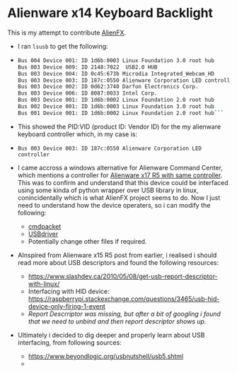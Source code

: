 # Alienware x14 Keyboard Backlight

This is my attempt to contribute [AlienFX](https://github.com/trackmastersteve/alienfx/blob/master/CONTRIBUTING.md).   

* I ran `lsusb` to get the following:
* ```bash Bus 004 Device 002: ID 0bda:0328 Realtek Semiconductor Corp. USB3.0-CRW
  Bus 004 Device 001: ID 1d6b:0003 Linux Foundation 3.0 root hub
  Bus 003 Device 009: ID 2148:7022  USB2.0 HUB
  Bus 003 Device 004: ID 0c45:673b Microdia Integrated_Webcam_HD
  Bus 003 Device 003: ID 187c:0550 Alienware Corporation LED controller
  Bus 003 Device 002: ID 0d62:3740 Darfon Electronics Corp. 
  Bus 003 Device 006: ID 8087:0033 Intel Corp. 
  Bus 003 Device 001: ID 1d6b:0002 Linux Foundation 2.0 root hub
  Bus 002 Device 001: ID 1d6b:0003 Linux Foundation 3.0 root hub
  Bus 001 Device 001: ID 1d6b:0002 Linux Foundation 2.0 root hub```

* This showed the PID:VID (product ID: Vendor ID) for the my alienware keyboard controller which, in my case is:
* `Bus 003 Device 003: ID 187c:0550 Alienware Corporation LED controller`

* I came accross a windows alternative for Alienware Command Center, which mentions a controller for [Alienware x17 R5 with same controller](https://github.com/rsm-gh/akbl/blob/stable/usr/share/doc/AKBL/BusData/Data/Alienware17%20R5). This was to confirm and understand that this device could be interfaced using some kinda of python wrapper over USB library in linux, conincidentally which is what AlienFX project seems to do. Now I just need to understand how the device operaters, so i can modify the following: 
  * [cmdpacket](https://github.com/trackmastersteve/alienfx/blob/master/alienfx/core/cmdpacket.py) 
  * [USBdriver](https://github.com/trackmastersteve/alienfx/blob/master/alienfx/core/usbdriver.py)
  * Potentially change other files if required.

* AInspired from Alienware x15 R5 post from earlier, i realised i should read more about USB descriptors and found the following resources:
  *   https://www.slashdev.ca/2010/05/08/get-usb-report-descriptor-with-linux/
  *   Interfacing with HID device: https://raspberrypi.stackexchange.com/questions/3465/usb-hid-device-only-firing-1-event
  *   _Report Descrriptor was missing, but after a bit of googling i found that we need to unbind and then report descriptor shows up._

* Ultimately i decided to dig deeper and properly learn about USB interfacing, from following sources:
  *   https://www.beyondlogic.org/usbnutshell/usb5.shtml
  *   

